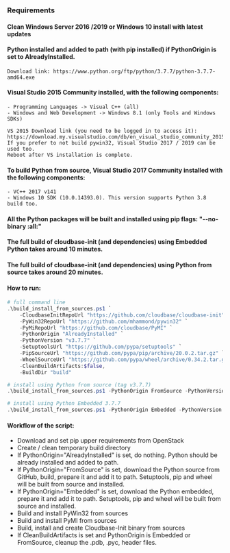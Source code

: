 ### Requirements ###

#### Clean Windows Server 2016 /2019 or Windows 10 install with latest updates

#### Python installed and added to path (with pip installed) if PythonOrigin is set to AlreadyInstalled.
    Download link: https://www.python.org/ftp/python/3.7.7/python-3.7.7-amd64.exe

#### Visual Studio 2015 Community installed, with the following components:
    - Programming Languages -> Visual C++ (all)
    - Windows and Web Development -> Windows 8.1 (only Tools and Windows SDKs)

    VS 2015 Download link (you need to be logged in to access it): https://download.my.visualstudio.com/db/en_visual_studio_community_2015_with_update_1_x86_x64_web_installer_8234321.exe
    If you prefer to not build pywin32, Visual Studio 2017 / 2019 can be used too.
    Reboot after VS installation is complete.

#### To build Python from source, Visual Studio 2017 Community installed with the following components:
    - VC++ 2017 v141
    - Windows 10 SDK (10.0.14393.0). This version supports Python 3.8 build too.

#### All the Python packages will be built and installed using pip flags: "--no-binary :all:"

#### The full build of cloudbase-init (and dependencies) using Embedded Python takes around 10 minutes.

#### The full build of cloudbase-init (and dependencies) using Python from source takes around 20 minutes.

#### How to run:


```powershell
# full command line
.\build_install_from_sources.ps1 `
    -CloudbaseInitRepoUrl "https://github.com/cloudbase/cloudbase-init" `
    -PyWin32RepoUrl "https://github.com/mhammond/pywin32" `
    -PyMiRepoUrl "https://github.com/cloudbase/PyMI" `
    -PythonOrigin "AlreadyInstalled" `
    -PythonVersion "v3.7.7" `
    -SetuptoolsUrl "https://github.com/pypa/setuptools" `
    -PipSourceUrl "https://github.com/pypa/pip/archive/20.0.2.tar.gz" `
    -WheelSourceUrl "https://github.com/pypa/wheel/archive/0.34.2.tar.gz" `,
    -CleanBuildArtifacts:$false,
    -BuildDir "build"

# install using Python from source (tag v3.7.7)
.\build_install_from_sources.ps1 -PythonOrigin FromSource -PythonVersion "v3.7.7"

# install using Python Embedded 3.7.7
.\build_install_from_sources.ps1 -PythonOrigin Embedded -PythonVersion "3.7.7"
```


#### Workflow of the script:
   - Download and set pip upper requirements from OpenStack
   - Create / clean temporary build directory
   - If PythonOrigin="AlreadyInstalled" is set, do nothing. Python should be already installed and added to path.
   - If PythonOrigin="FromSource" is set, download the Python source from GitHub, build, prepare it and add it to path. Setuptools, pip and wheel will be built from source and installed.
   - If PythonOrigin="Embedded" is set, download the Python embedded, prepare it and add it to path. Setuptools, pip and wheel will be built from source and installed.
   - Build and install PyWin32 from sources
   - Build and install PyMI from sources
   - Build, install and create Cloudbase-Init binary from sources
   - If CleanBuildArtifacts is set and PythonOrigin is Embedded or FromSource, cleanup the .pdb, .pyc, header files.
